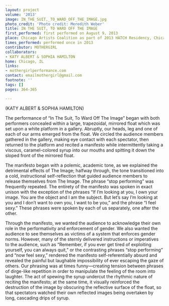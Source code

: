 ```yaml
---
layout: project
volume: '2013'
image: IN_THE_SUIT,_TO_WARD_OFF_THE_IMAGE.jpg
photo_credit: 'Photo credit: Meredith Weber'
title: IN THE SUIT, TO WARD OFF THE IMAGE
first_performed: first performed on August 9, 2013
place: Chicago Artists Coalition as part of 2013 HATCH Residency, Chicago, IL
times_performed: performed once in 2013
contributor: MOTHERGIRL
collaborators:
- KATY ALBERT & SOPHIA HAMILTON
home: Chicago, IL
links:
- mothergirlperformance.com
contact: emailmothergirl@gmail.com
footnote: ''
tags: []
pages: 364-365

---
```


 (KATY ALBERT & SOPHIA HAMILTON)

The performance of “In The Suit, To Ward Off The Image” began with both performers concealed within a large, trapezoidal, mirrored float which was set upon a white platform in a gallery. Abruptly, our heads, leg and one of each of our arms emerged from the float. We circled the audience members gathered in the gallery, making eye contact with each spectator, then returned to the platform and recited a manifesto while intermittently taking a viscous, caramel-colored syrup into our mouths and spitting it down the sloped front of the mirrored float.

The manifesto began with a polemic, academic tone, as we explained the detrimental effects of The Image; halfway through, the tone transitioned into a cold, instructional self-reflection that guided audience members to release themselves from The Image. The phrase “stop performing” was frequently repeated. The entirety of the manifesto was spoken in exact unison with the exception of the phrases “If I’m looking at you, I own your image. You are the object and I am the subject. But let’s say I’m looking at you and I don’t want to own you, I want to be you,” and the phrase “I feel sexy.” These phrases were spoken by each of us separately, one after the other.

Through the manifesto, we wanted the audience to acknowledge their own role in the performativity and enforcement of gender. We also wanted the audience to see themselves as victims of a system that enforces gender norms. However, many of the sternly delivered instructions or imperatives to the audience, such as “Remember, if you ever get tired of exploiting yourself, you can always quit,” or the contrasting phrases “stop performing” and “now feel sexy,” rendered the manifesto self-referentially absurd and revealed the painful but laughable impossibility of ever escaping the gaze of others. Our phrasing was at times funny—creating tension between phrases of dirge-like repetition in order to manipulate the feeling of the room into laughter. The act of spewing the syrup undercut the rhythmic nature of reciting the manifesto; at the same time, it visually reinforced the destruction of the image by obscuring the reflective surface of the float, so that spectators watched their own reflected images being overtaken by long, cascading drips of syrup.
